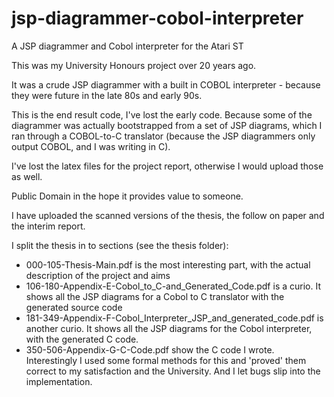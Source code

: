 jsp-diagrammer-cobol-interpreter
================================

A JSP diagrammer and Cobol interpreter for the Atari ST

This was my University Honours project over 20 years ago. 

It was a crude JSP diagrammer with a built in COBOL interpreter - because they were future in the late 80s and early 90s.

This is the end result code, I've lost the early code. Because some of the diagrammer was actually bootstrapped from a set of JSP diagrams, which I ran through a COBOL-to-C translator (because the JSP diagrammers only output COBOL, and I was writing in C).

I've lost the latex files for the project report, otherwise I would upload those as well.

Public Domain in the hope it provides value to someone.

I have uploaded the scanned versions of the thesis, the follow on paper and the interim report.

I split the thesis in to sections (see the thesis folder):
* 000-105-Thesis-Main.pdf is the most interesting part, with the actual description of the project and aims
* 106-180-Appendix-E-Cobol_to_C-and_Generated_Code.pdf is a curio. It shows all the JSP diagrams for a Cobol to C translator with the generated source code
* 181-349-Appendix-F-Cobol_Interpreter_JSP_and_generated_code.pdf is another curio. It shows all the JSP diagrams for the Cobol interpreter, with the generated C code.
* 350-506-Appendix-G-C-Code.pdf show the C code I wrote. Interestingly I used some formal methods for this and 'proved' them correct to my satisfaction and the University. And I let bugs slip into the implementation.

